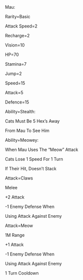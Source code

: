 Mau:

Rarity=Basic

Attack Speed=2

Recharge=2

Vision=10

HP=70

Stamina=7

Jump=2

Speed=15

Attack=5

Defence=15

Ability=Stealth:

Cats Must Be 5 Hex’s Away

From Mau To See Him

Ability=Meowey:

When Mau Uses The “Meow” Attack

Cats Lose 1 Speed For 1 Turn

If Their Hit, Doesn’t Stack

Attack=Claws

Melee

+2 Attack

-1 Enemy Defense When

Using Attack Against Enemy

Attack=Meow

1M Range

+1 Attack

-1 Enemy Defense When

Using Attack Against Enemy

1 Turn Cooldown

